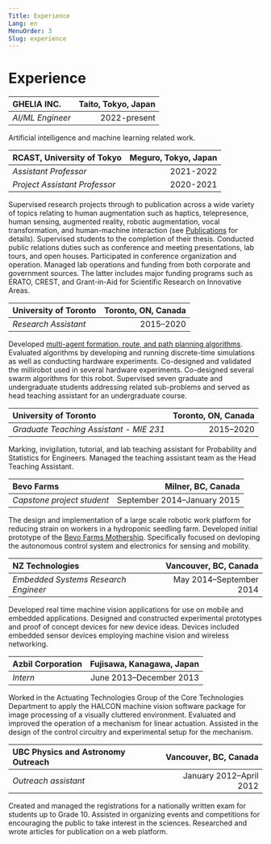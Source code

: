 ```yaml
---
Title: Experience
Lang: en
MenuOrder: 3
Slug: experience
---
```

# Experience

|**GHELIA INC.**|Taito, Tokyo, Japan|
|:--|--:|
|*AI/ML Engineer*|2022-present|

Artificial intelligence and machine learning related work. 

|**RCAST, University of Tokyo**|Meguro, Tokyo, Japan|
|:--|--:|
|*Assistant Professor*|2021-2022|
|*Project Assistant Professor*|2020-2021|

Supervised research projects through to publication across a wide variety of topics relating to human augmentation such as haptics, telepresence, human sensing, augmented reality, robotic augmentation, vocal transformation, and human-machine interaction (see [Publications](../publications) for details). Supervised students to the completion of their thesis. Conducted public relations duties such as conference and meeting presentations, lab tours, and open houses. Participated in conference organization and operation. Managed lab operations and funding from both corporate and government sources. The latter includes major funding programs such as ERATO, CREST, and Grant-in-Aid for Scientific Research on Innovative Areas.

|**University of Toronto**|Toronto, ON, Canada|
|:--|--:|
|*Research Assistant*|2015–2020|

Developed [multi-agent formation, route, and path planning algorithms](../AutonomousWiSAR). Evaluated algorithms by developing and running discrete-time simulations as well as conducting hardware experiments. Co-designed and validated the millirobot used in several hardware experiments. Co-designed several swarm algorithms for this robot. Supervised seven graduate and undergraduate students addressing related sub-problems and served as head teaching assistant for an undergraduate course.

|**University of Toronto**|Toronto, ON, Canada|
|:--|--:|
|*Graduate Teaching Assistant - MIE 231*|2015–2020|

Marking, invigilation, tutorial, and lab teaching assistant for Probability and Statistics for Engineers. Managed the teaching assistant team as the Head Teaching Assistant.

|**Bevo Farms**|Milner, BC, Canada|
|:--|--:|
|*Capstone project student*|September 2014–January 2015|

The design and implementation of a large scale robotic work platform for reducing strain on workers in a hydroponic seedling farm. Developed initial prototype of the [Bevo Farms Mothership](https://www.bevofarms.com/about-bevo-farms/greenhouse-innovation). Specifically focused on devloping the autonomous control system and electronics for sensing and mobility.

|**NZ Technologies**|Vancouver, BC, Canada|
|:--|--:|
|*Embedded Systems Research Engineer*|May 2014–September 2014|

Developed real time machine vision applications for use on mobile and embedded applications. Designed and constructed experimental prototypes and proof of concept devices for new device ideas. Devices included embedded sensor devices employing machine vision and wireless networking.

|**Azbil Corporation**|Fujisawa, Kanagawa, Japan|
|:--|--:|
|*Intern*|June 2013–December 2013|

Worked in the Actuating Technologies Group of the Core Technologies Department to apply the HALCON machine vision software package for image processing of a visually cluttered environment. Evaluated and improved the operation of a mechanism for linear actuation. Assisted in the design of the control circuitry and experimental setup for the mechanism.

|**UBC Physics and Astronomy Outreach**|Vancouver, BC, Canada|
|:--|--:|
|*Outreach assistant*|January 2012–April 2012|

Created and managed the registrations for a nationally written exam for students up to Grade 10. Assisted in organizing events and competitions for encouraging the public to take interest in the sciences. Researched and wrote articles for publication on a web platform.
